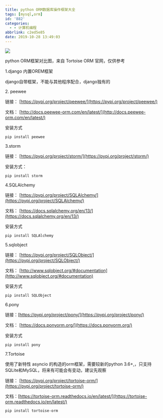 ```yaml
---
title: python ORM数据库操作框架大全
tags: [mysql,orm]
id: '882'
categories:
  - - 计算机编程
abbrlink: c2ed5e85
date: 2019-10-28 13:49:03
---
```


![](https://gitee.com/wittzhang/pic332b/raw/master/wp-content/uploads/2019/10/ORM_Perf-1024x451.png)

python ORM框架对比图，来自 Tortoise ORM 官网，仅供参考

1.django 内置OREM框架

django自带框架，不能与其他程序配合，django独有的

2\. peewee

链接： [https://pypi.org/project/peewee/](https://pypi.org/project/peewee/)

文档： [http://docs.peewee-orm.com/en/latest/](http://docs.peewee-orm.com/en/latest/)

安装方式

```
pip install peewee
```

3.storm

链接： [https://pypi.org/project/storm/](https://pypi.org/project/storm/)

安装方式：

```
pip install storm
```

4.SQLAlchemy

链接： [https://pypi.org/project/SQLAlchemy/](https://pypi.org/project/SQLAlchemy/)

文档： [https://docs.sqlalchemy.org/en/13/](https://docs.sqlalchemy.org/en/13/)

安装方式

```
pip install SQLAlchemy
```

5.sqlobject

链接： [https://pypi.org/project/SQLObject/](https://pypi.org/project/SQLObject/)

文档： [http://www.sqlobject.org/#documentation](http://www.sqlobject.org/#documentation)

安装方式

```
pip install SQLObject
```

6.pony

链接：[https://pypi.org/project/pony/](https://pypi.org/project/pony/)

文档： [https://docs.ponyorm.org/](https://docs.ponyorm.org/)

安装方式

```
pip install pony
```

7.Tortoise

使用了新特性 asyncio 的构造的orm框架，需要较新的python 3.6+,，只支持SQLite和MySQL，将来有可能会有变动，建议先观察

链接： [https://pypi.org/project/tortoise-orm/](https://pypi.org/project/tortoise-orm/)

文档：[https://tortoise-orm.readthedocs.io/en/latest/](https://tortoise-orm.readthedocs.io/en/latest/)

```
pip install tortoise-orm
```